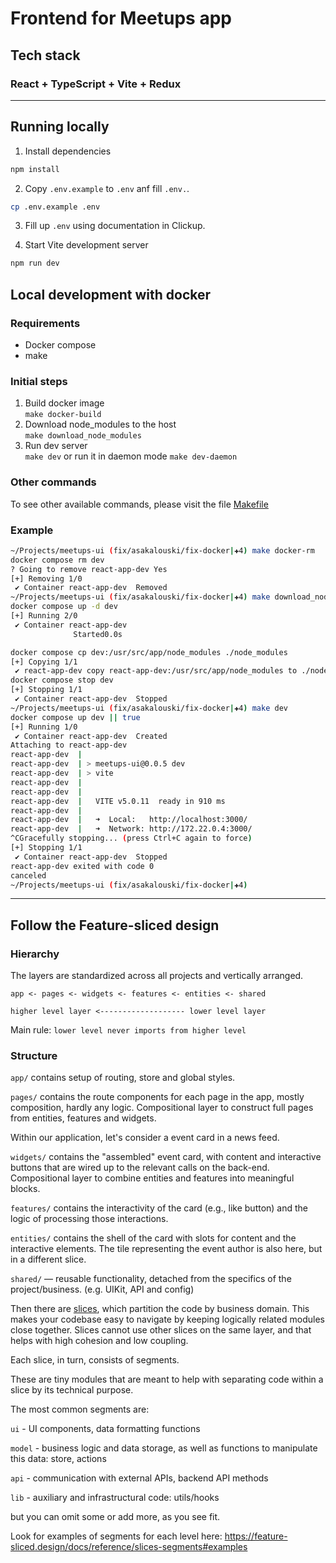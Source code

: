# Frontend for Meetups app

## Tech stack

### React + TypeScript + Vite + Redux

------

## Running locally

1. Install dependencies

```bash
npm install
```

2. Copy `.env.example` to `.env` anf fill `.env.`.

```bash
cp .env.example .env
```
3. Fill up `.env` using documentation in Clickup.

4. Start Vite development server

```bash
npm run dev
```

## Local development with docker

### Requirements 
- Docker compose
- make

### Initial steps
1. Build docker image  
  `make docker-build`
2. Download node_modules to the host   
  `make download_node_modules`
3. Run dev server  
  `make dev` or run it in daemon mode `make dev-daemon`

### Other commands
 
To see other available commands, please visit the file [Makefile](./Makefile)

### Example
```bash
~/Projects/meetups-ui (fix/asakalouski/fix-docker|✚4) make docker-rm
docker compose rm dev
? Going to remove react-app-dev Yes
[+] Removing 1/0
 ✔ Container react-app-dev  Removed 
~/Projects/meetups-ui (fix/asakalouski/fix-docker|✚4) make download_node_modules 
docker compose up -d dev
[+] Running 2/0
 ✔ Container react-app-dev                                                                                                                            C[+] Running 2/2
              Started0.0s 

docker compose cp dev:/usr/src/app/node_modules ./node_modules
[+] Copying 1/1
 ✔ react-app-dev copy react-app-dev:/usr/src/app/node_modules to ./node_modules Copied                                                           13.3s 
docker compose stop dev
[+] Stopping 1/1
 ✔ Container react-app-dev  Stopped                                                                                                              10.4s 
~/Projects/meetups-ui (fix/asakalouski/fix-docker|✚4) make dev
docker compose up dev || true
[+] Running 1/0
 ✔ Container react-app-dev  Created                                                                                                               0.0s 
Attaching to react-app-dev
react-app-dev  | 
react-app-dev  | > meetups-ui@0.0.5 dev
react-app-dev  | > vite
react-app-dev  | 
react-app-dev  | 
react-app-dev  |   VITE v5.0.11  ready in 910 ms
react-app-dev  | 
react-app-dev  |   ➜  Local:   http://localhost:3000/
react-app-dev  |   ➜  Network: http://172.22.0.4:3000/
^CGracefully stopping... (press Ctrl+C again to force)
[+] Stopping 1/1
 ✔ Container react-app-dev  Stopped                                                                                                              10.3s 
react-app-dev exited with code 0
canceled
~/Projects/meetups-ui (fix/asakalouski/fix-docker|✚4)
```

------
## Follow the Feature-sliced design
### Hierarchy
The layers are standardized across all projects and vertically arranged.

`app <- pages <- widgets <- features <- entities <- shared`

`higher level layer <------------------- lower level layer`

Main rule: `lower level never imports from higher level`

### Structure

`app/` contains setup of routing, store and global styles.

`pages/` contains the route components for each page in the app, mostly composition, hardly any logic.  Compositional layer to construct full pages from entities, features and widgets.

Within our application, let's consider a event card in a news feed.

`widgets/` contains the "assembled" event card, with content and interactive buttons that are wired up to the relevant calls  on the back-end. Compositional layer to combine entities and features into meaningful blocks.

`features/` contains the interactivity of the card (e.g., like button) and the logic of processing those interactions.

`entities/` contains the shell of the card with slots for content and the interactive elements. The tile representing the event author is also here, but in a different slice.

`shared/` — reusable functionality, detached from the specifics of the project/business. (e.g. UIKit, API and config)

Then there are [slices](https://feature-sliced.design/docs/reference/slices-segments#slices), which partition the code by business domain. This makes your codebase easy to navigate by keeping logically related modules close together. Slices cannot use other slices on the same layer, and that helps with high cohesion and low coupling.

Each slice, in turn, consists of segments.

These are tiny modules that are meant to help with separating code within a slice by its technical purpose.

The most common segments are:

`ui` - UI components, data formatting functions

`model` - business logic and data storage, as well as functions to manipulate this data: store, actions

 `api` - communication with external APIs, backend API methods
 
`lib` -  auxiliary and infrastructural code: utils/hooks

 but you can omit some or add more, as you see fit.

Look for examples of segments for each level here: https://feature-sliced.design/docs/reference/slices-segments#examples
